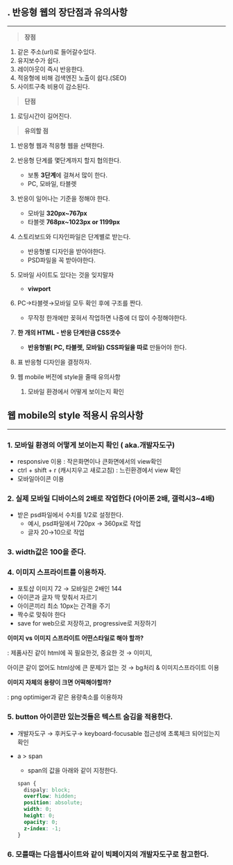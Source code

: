 ## . 반응형 웹의 장단점과 유의사항

---

> **장점**

1. 같은 주소(url)로 들어갈수있다.
2. 유지보수가 쉽다.
3. 레이아웃이 즉시 반응한다.
4. 적응형에 비해 검색엔진 노출이 쉽다.(SEO)
5. 사이트구축 비용이 감소된다.

> **단점**

1. 로딩시간이 길어진다.

> **유의할 점**

1. 반응형 웹과 적응형 웹을 선택한다.
2. 반응형 단계를 몇단계까지 할지 협의한다.
   - 보통 **3단계**에 걸쳐서 많이 한다.
   - PC, 모바일, 타블렛
3. 반응이 일어나는 기준을 정해야 한다.
   - 모바일 **320px~767px**
   - 타블렛 **768px~1023px or 1199px**
4. 스토리보드와 디자인파일은 단계별로 받는다.
   - 반응형별 디자인을 받아야한다.
   - PSD파일을 꼭 받아야한다.
5. 모바일 사이트도 있다는 것을 잊지말자
   - **viwport**
6. PC→타블렛→모바일 모두 확인 후에 구조를 짠다.
   - 무작정 한개에만 꽂혀서 작업하면 나중에 더 많이 수정해야한다.
7. **한 개의 HTML - 반응 단계만큼 CSS갯수**
   - **반응형별( PC, 타블렛, 모바일) CSS파일을 따로** 만들어야 한다.
8. 표 반응형 디자인을 결정하자.

9. 웹 mobile 버전에 style을 줄때 유의사항
   1. 모바일 환경에서 어떻게 보이는지 확인

## 웹 mobile의 style 적용시 유의사항

---

### 1. 모바일 환경의 어떻게 보이는지 확인 ( aka.개발자도구)

- responsive 이용 : 작은화면이나 큰화면에서의 view확인
- ctrl + shift + r (캐시지우고 새로고침) : 느린환경에서 view 확인
- 모바일아이콘 이용

### 2. 실제 모바일 디바이스의 2배로 작업한다 (아이폰 2배, 갤럭시3~4배)

- 받은 psd파일에서 수치를 1/2로 설정한다.
  - 예시, psd파일에서 720px → 360px로 작업
  - 글자 20→10으로 작업

### 3. width값은 100을 준다.

### 4. 이미지 스프라이트를 이용하자.

- 포토샵 이미지 72 → 모바일은 2배인 144
- 아이콘과 글자 딱 맞춰서 자르기
- 아이콘끼리 최소 10px는 간격을 주기
- 짝수로 맞춰야 한다
- save for web으로 저장하고, progressive로 저장하기

**이미지 vs 이미지 스프라이트 어떤스타일로 해야 할까?**

: 제품사진 같이 html에 꼭 필요한것, 중요한 것 → 이미지,

아이콘 같이 없어도 html상에 큰 문제가 없는 것 → bg처리 & 이미지스프라이트 이용

**이미지 자체의 용량이 크면 어떡해야할까?**

: png optimiger과 같은 용량축소를 이용하자

### 5. button 아이콘만 있는것들은 텍스트 숨김을 적용한다.

- 개발자도구 → 후커도구→ keyboard-focusable 접근성에 초록체크 되어있는지 확인
- a > span

  - span의 값을 아래와 같이 지정한다.

  ```css
  span {
    dispaly: block;
    overflow: hidden;
    position: absolute;
    width: 0;
    height: 0;
    opacity: 0;
    z-index: -1;
  }
  ```

### 6. 모를때는 다음웹사이트와 같이 빅페이지의 개발자도구로 참고한다.
